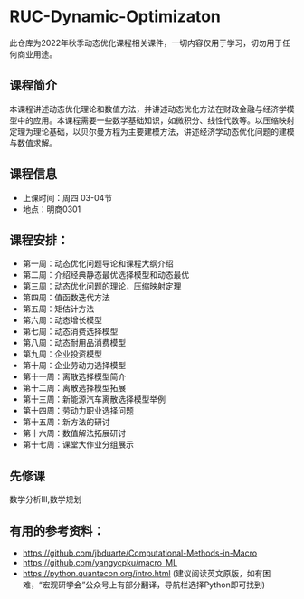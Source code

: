 # RUC-Dynamic-Optimizaton
此仓库为2022年秋季动态优化课程相关课件，一切内容仅用于学习，切勿用于任何商业用途。
## 课程简介
本课程讲述动态优化理论和数值方法，并讲述动态优化方法在财政金融与经济学模型中的应用。本课程需要一些数学基础知识，如微积分、线性代数等。以压缩映射定理为理论基础，以贝尔曼方程为主要建模方法，讲述经济学动态优化问题的建模与数值求解。
## 课程信息
- 上课时间：周四 03-04节 
- 地点：明商0301
## 课程安排：
- 第一周：动态优化问题导论和课程大纲介绍
- 第二周：介绍经典静态最优选择模型和动态最优
- 第三周：动态优化问题的理论，压缩映射定理
- 第四周：值函数迭代方法
- 第五周：矩估计方法
- 第六周：动态增长模型
- 第七周：动态消费选择模型
- 第八周：动态耐用品消费模型
- 第九周：企业投资模型
- 第十周：企业劳动力选择模型
- 第十一周：离散选择模型简介
- 第十二周：离散选择模型拓展
- 第十三周：新能源汽车离散选择模型举例
- 第十四周：劳动力职业选择问题
- 第十五周：新方法的研讨
- 第十六周：数值解法拓展研讨
- 第十七周：课堂大作业分组展示
## 先修课
数学分析Ⅲ,数学规划
## 有用的参考资料：
- https://github.com/jbduarte/Computational-Methods-in-Macro
- https://github.com/yangycpku/macro_ML
- https://python.quantecon.org/intro.html (建议阅读英文原版，如有困难，“宏观研学会”公众号上有部分翻译，导航栏选择Python即可找到)
